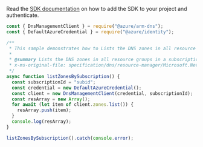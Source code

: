 Read the [SDK documentation](https://github.com/Azure/azure-sdk-for-js/blob/%40azure%2Farm-dns_5.0.1/sdk/dns/arm-dns/README.md) on how to add the SDK to your project and authenticate.

```javascript
const { DnsManagementClient } = require("@azure/arm-dns");
const { DefaultAzureCredential } = require("@azure/identity");

/**
 * This sample demonstrates how to Lists the DNS zones in all resource groups in a subscription.
 *
 * @summary Lists the DNS zones in all resource groups in a subscription.
 * x-ms-original-file: specification/dns/resource-manager/Microsoft.Network/stable/2018-05-01/examples/ListZonesBySubscription.json
 */
async function listZonesBySubscription() {
  const subscriptionId = "subid";
  const credential = new DefaultAzureCredential();
  const client = new DnsManagementClient(credential, subscriptionId);
  const resArray = new Array();
  for await (let item of client.zones.list()) {
    resArray.push(item);
  }
  console.log(resArray);
}

listZonesBySubscription().catch(console.error);
```
